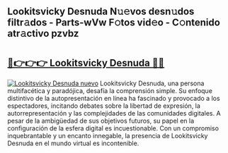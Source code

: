 ## Lookitsvicky Desnuda N𝚞𝚎vos desn𝚞dos filtr𝚊dos - Parts-wVw F𝚘tos vid𝚎o - C𝚘ntenido atr𝚊ctivo pzvbz

# <h2><a href="http://mb8051.tromn.icu/?c=Lookitsvicky+Desnuda">🔗👉👉👉 Lookitsvicky Desnuda 🔗🔗</a></h2>

[![Lookitsvicky Desnuda nuevo](https://i.imgur.com/pEAQMta.gif)](http://mb8051.tromn.icu/?c=Lookitsvicky+Desnuda)
Lookitsvicky Desnuda, una persona multifacética y paradójica, desafía la comprensión simple. Su enfoque distintivo de la autopresentación en línea ha fascinado y provocado a los espectadores, incitando debates sobre la libertad de expresión, la autorrepresentación y las complejidades de las comunidades digitales. A pesar de la ambigüedad de sus objetivos futuros, su papel en la configuración de la esfera digital es incuestionable. Con un compromiso inquebrantable y un encanto innegable, la presencia de Lookitsvicky Desnuda en el mundo virtual es incontenible.
